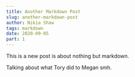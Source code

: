 ```yaml
---
title: Another Markdown Post
slug: another-markdown-post
author: Nikia Shaw
tags: markdown
date: 2020-09-05
part: 1
---
```


This is a new post is about nothing but markdown.

Talking about what Tory did to Megan smh.
